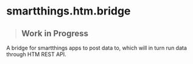 # smartthings.htm.bridge

> ## Work in Progress

A bridge for smartthings apps to post data to, which will in turn run data through HTM REST API.
